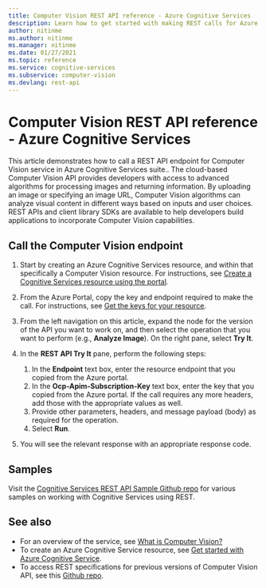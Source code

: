 ```yaml
---
title: Computer Vision REST API reference - Azure Cognitive Services
description: Learn how to get started with making REST calls for Azure Cognitive Services Computer Vision API
author: nitinme
ms.author: nitinme
ms.manager: nitinme
ms.date: 01/27/2021
ms.topic: reference
ms.service: cognitive-services
ms.subservice: computer-vision
ms.devlang: rest-api
---
```


# Computer Vision REST API reference - Azure Cognitive Services

This article demonstrates how to call a REST API endpoint for Computer Vision service in Azure Cognitive Services suite.. The cloud-based Computer Vision API provides developers with access to advanced algorithms for processing images and returning information. By uploading an image or specifying an image URL, Computer Vision algorithms can analyze visual content in different ways based on inputs and user choices. REST APIs and client library SDKs are available to help developers build applications to incorporate Computer Vision capabilities.

## Call the Computer Vision endpoint

1. Start by creating an Azure Cognitive Services resource, and within that specifically a Computer Vision resource. For instructions, see [Create a Cognitive Services resource using the portal](/azure/cognitive-services/cognitive-services-apis-create-account).
1. From the Azure Portal, copy the key and endpoint required to make the call. For instructions, see [Get the keys for your resource](/azure/cognitive-services/cognitive-services-apis-create-account#get-the-keys-for-your-resource).
1. From the left navigation on this article, expand the node for the version of the API you want to work on, and then select the operation that you want to perform (e.g., **Analyze Image**). On the right pane, select **Try It**.
1. In the **REST API Try It** pane, perform the following steps:

    1. In the **Endpoint** text box, enter the resource endpoint that you copied from the Azure portal.
    1. In the **Ocp-Apim-Subscription-Key** text box, enter the key that you copied from the Azure portal. If the call requires any more headers, add those with the appropriate values as well.
    1. Provide other parameters, headers, and message payload (body) as required for the operation.
    1. Select **Run**.
1. You will see the relevant response with an appropriate response code.

## Samples
Visit the [Cognitive Services REST API Sample Github repo](https://github.com/Azure-Samples/cognitive-services-REST-api-samples) for various samples on working with Cognitive Services using REST.


## See also

- For an overview of the service, see [What is Computer Vision?](/azure/cognitive-services/computer-vision/overview)
- To create an Azure Cognitive Service resource, see [Get started with Azure Cognitive Service](/azure/cognitive-services/cognitive-services-apis-create-account).
- To access REST specifications for previous versions of Computer Vision API, see this [Github repo](https://github.com/Azure/azure-rest-api-specs/tree/main/specification/cognitiveservices/data-plane/ComputerVision).